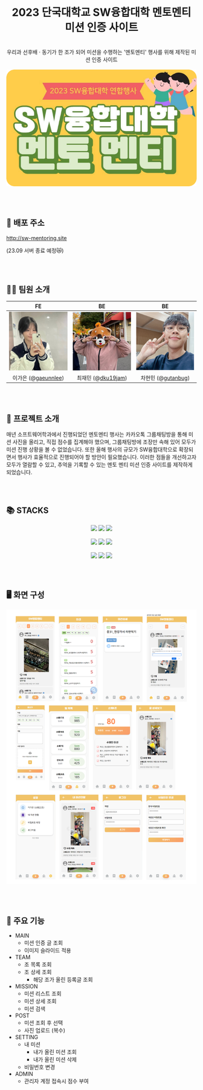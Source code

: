 # <center>2023 단국대학교 SW융합대학 멘토멘티 미션 인증 사이트</center>
<br/>
<center>우리과 선후배 · 동기가 한 조가 되어 미션을 수행하는 '멘토멘티' 행사를 위해 제작된 미션 인증 사이트</center>
<br/>
<center><img src="src/static/images/README/logo.png" style="zoom:75%;" /></center>


<br><br>

## 🔗 배포 주소

http://sw-mentoring.site

(23.09 서버 종료 예정😿)


<br><br>

## 🧑‍💻 팀원 소개

|                        FE                         |                        BE                         |                        BE                         |
| :-----------------------------------------------: | :-----------------------------------------------: | :-----------------------------------------------: |
| ![](src/static/images/README/01.png) | ![](src/static/images/README/02.png) | ![](src/static/images/README/03.png) |
|    이가은 (@[gaeunnlee](github.com/gaeunnlee))    | 최재민 (@[dku19jam](https://github.com/dku19jam)) | 차현민 (@[gutanbug](https://github.com/gutanbug)) |


<br><br>


## 💭 프로젝트 소개

매년 소프트웨어학과에서 진행되었던 멘토멘티 행사는 카카오톡 그룹채팅방을 통해 미션 사진을 올리고, 직접 점수를 집계해야 했으며, 그룹채팅방에 조장만 속해 있어 모두가 미션 진행 상황을 볼 수 없었습니다. 또한 올해 행사의 규모가 SW융합대학으로 확장되면서 행사가 효율적으로 진행되어야 할 방안이 필요했습니다. 이러한 점들을 개선하고자 모두가 열람할 수 있고, 추억을 기록할 수 있는 멘토 멘티 미션 인증 사이트를 제작하게 되었습니다.


<br><br>


## 📚 STACKS

<center>
 <img src="https://img.shields.io/badge/react-61DAFB?style=for-the-badge&logo=react&logoColor=black">
 <img src="https://shields.io/badge/TypeScript-3178C6?logo=TypeScript&logoColor=FFF&style=for-the-badge">
<img src="https://img.shields.io/badge/styled--components-DB7093?style=for-the-badge&logo=styled-components&logoColor=white">
    <br/><br/>
 <img src="https://img.shields.io/badge/recoil-f26b00?style=for-the-badge&logo=recoil&logoColor=white">
 <img src="https://img.shields.io/badge/React%20Hook%20Form-%23EC5990.svg?style=for-the-badge&logo=reacthookform&logoColor=white">
 <img src="https://img.shields.io/badge/React_Router-CA4245?style=for-the-badge&logo=react-router&logoColor=white">
    <br/><br/>
<img src="https://img.shields.io/badge/css-1572B6?style=for-the-badge&logo=css3&logoColor=white">
    <img src="https://img.shields.io/badge/spring-6DB33F?style=for-the-badge&logo=spring&logoColor=white">
<img src="https://img.shields.io/badge/amazonaws-232F3E?style=for-the-badge&logo=amazonaws&logoColor=white">
</center>


<br><br>


## 🖥️ 화면 구성

![](src/static/images/README/SCREEN.png)


<br><br>

## 📄 주요 기능

- MAIN
  - 미션 인증 글 조회
  - 이미지 슬라이드 적용
- TEAM
  - 조 목록 조회
  - 조 상세 조회
    - 해당 조가 올린 등록글 조회
- MISSION
  - 미션 리스트 조회
  - 미션 상세 조회
  - 미션 검색
- POST
  - 미션 조회 후 선택
  - 사진 업로드 (복수)
- SETTING
  - 내 미션
    - 내가 올린 미션 조회
    - 내가 올린 미션 삭제
  - 비밀번호 변경
- ADMIN
  - 관리자 계정 접속시 점수 부여